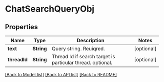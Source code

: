 # ChatSearchQueryObj

## Properties
Name | Type | Description | Notes
------------ | ------------- | ------------- | -------------
**text** | **String** | Query string. Reuiqred. | [optional] 
**threadId** | **String** | Thread Id if search target is particular thread. optional. | [optional] 

[[Back to Model list]](../README.md#documentation-for-models) [[Back to API list]](../README.md#documentation-for-api-endpoints) [[Back to README]](../README.md)


